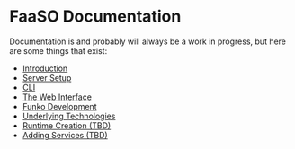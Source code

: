 # FaaSO Documentation

Documentation is and probably will always be a work in progress, but here
are some things that exist:

* [Introduction](introduction.html)
* [Server Setup](server-setup.html)
* [CLI](cli.html)
* [The Web Interface](web-frontend.html)
* [Funko Development](funko-dev.html)
* [Underlying Technologies](technologies.html)
* [Runtime Creation (TBD)](runtime-creation.html)
* [Adding Services (TBD)](adding-services.html)
